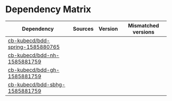# Dependency Matrix

Dependency | Sources | Version | Mismatched versions
---------- | ------- | ------- | -------------------
[cb-kubecd/bdd-spring-1585880765](https://github.com/cb-kubecd/bdd-spring-1585880765.git) |  | []() | 
[cb-kubecd/bdd-nh-1585881759](https://github.com/cb-kubecd/bdd-nh-1585881759.git) |  | []() | 
[cb-kubecd/bdd-gh-1585881759](https://github.com/cb-kubecd/bdd-gh-1585881759.git) |  | []() | 
[cb-kubecd/bdd-sbhg-1585881759](https://github.com/cb-kubecd/bdd-sbhg-1585881759.git) |  | []() | 
